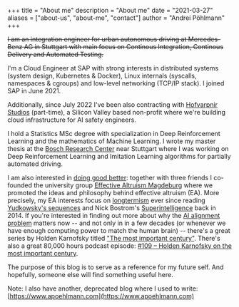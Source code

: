 +++
title = "About me"
description = "About me"
date = "2021-03-27"
aliases = ["about-us", "about-me", "contact"]
author = "Andrei Pöhlmann"
+++

~~I am an integration engineer for urban autonomous driving at Mercedes-Benz AG in Stuttgart
with main focus on Continous Integration, Continous Delivery and Automated Testing.~~

I'm a Cloud Engineer at SAP with strong interests in distributed systems (system design, Kubernetes & Docker), 
Linux internals (syscalls, namespaces & cgroups) and low-level networking (TCP/IP stack). I joined SAP in June 2021.

Additionally, since July 2022 I've been also contracting with [Hofvarpnir Studios](https://hofvarpnir.ai/) (part-time), a Silicon Valley based non-profit where we're building cloud infrastructure for AI safety engineers.

I hold a Statistics MSc degree with specialization in Deep Reinforcement Learning
and the mathematics of Machine Learning. I wrote my master thesis at the [Bosch
Research Center](https://www.bosch.de/en/our-company/bosch-in-germany/renningen/) 
near Stuttgart where I was working on Deep Reinforcement Learning and Imitation 
Learning algorithms for partially automated driving.

I am also interested in [doing good better](https://www.effectivealtruism.org/doing-good-better/): 
together with three friends I co-founded the university group [Effective Altruism Magdeburg](https://www.facebook.com/eamagdeburg/)
where we promoted the ideas and philosophy behind effective altruism (EA). More precisely, my EA interests focus on [longtermism](https://forum.effectivealtruism.org/tag/longtermism) ever
since reading [Yudkowsky's sequences](https://www.lesswrong.com/tag/sequences) and 
Nick Bostrom's [Superintelligence](https://en.wikipedia.org/wiki/Superintelligence:_Paths,_Dangers,_Strategies) 
back in 2014. If you're interested in finding out more about why the 
[AI alignment problem](https://www.lesswrong.com/posts/ZeE7EKHTFMBs8eMxn/clarifying-ai-alignment)
matters now -- and not only in in a few decades (or whenever we have enough computing power to match the human brain) -- 
there's a great series by Holden Karnofsky titled 
["The most important century"](https://www.cold-takes.com/roadmap-for-the-most-important-century-series/). There's also
a great 80,000 hours podcast episode: 
[#109 – Holden Karnofsky on the most important century](https://80000hours.org/podcast/episodes/holden-karnofsky-most-important-century/).


The purpose of this blog is to serve as a reference for my future self. And hopefully, someone else will find something useful here.

Note: I also have another, deprecated blog where I used to write: [https://www.apoehlmann.com](https://www.apoehlmann.com)
